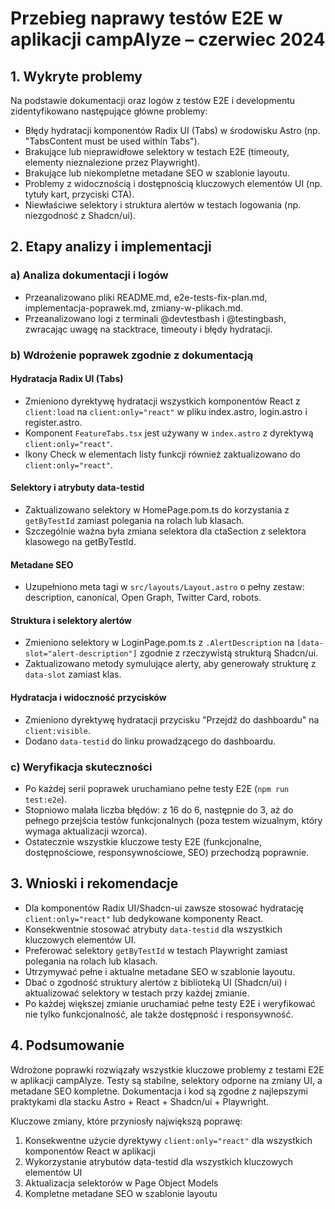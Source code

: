 # Przebieg naprawy testów E2E w aplikacji campAlyze – czerwiec 2024

## 1. Wykryte problemy

Na podstawie dokumentacji oraz logów z testów E2E i developmentu zidentyfikowano następujące główne problemy:

- Błędy hydratacji komponentów Radix UI (Tabs) w środowisku Astro (np. "TabsContent must be used within Tabs").
- Brakujące lub nieprawidłowe selektory w testach E2E (timeouty, elementy nieznalezione przez Playwright).
- Brakujące lub niekompletne metadane SEO w szablonie layoutu.
- Problemy z widocznością i dostępnością kluczowych elementów UI (np. tytuły kart, przyciski CTA).
- Niewłaściwe selektory i struktura alertów w testach logowania (np. niezgodność z Shadcn/ui).

## 2. Etapy analizy i implementacji

### a) Analiza dokumentacji i logów

- Przeanalizowano pliki README.md, e2e-tests-fix-plan.md, implementacja-poprawek.md, zmiany-w-plikach.md.
- Przeanalizowano logi z terminali @devtestbash i @testingbash, zwracając uwagę na stacktrace, timeouty i błędy hydratacji.

### b) Wdrożenie poprawek zgodnie z dokumentacją

#### Hydratacja Radix UI (Tabs)

- Zmieniono dyrektywę hydratacji wszystkich komponentów React z `client:load` na `client:only="react"` w pliku index.astro, login.astro i register.astro.
- Komponent `FeatureTabs.tsx` jest używany w `index.astro` z dyrektywą `client:only="react"`.
- Ikony Check w elementach listy funkcji również zaktualizowano do `client:only="react"`.

#### Selektory i atrybuty data-testid

- Zaktualizowano selektory w HomePage.pom.ts do korzystania z `getByTestId` zamiast polegania na rolach lub klasach.
- Szczególnie ważna była zmiana selektora dla ctaSection z selektora klasowego na getByTestId.

#### Metadane SEO

- Uzupełniono meta tagi w `src/layouts/Layout.astro` o pełny zestaw: description, canonical, Open Graph, Twitter Card, robots.

#### Struktura i selektory alertów

- Zmieniono selektory w LoginPage.pom.ts z `.AlertDescription` na `[data-slot="alert-description"]` zgodnie z rzeczywistą strukturą Shadcn/ui.
- Zaktualizowano metody symulujące alerty, aby generowały strukturę z `data-slot` zamiast klas.

#### Hydratacja i widoczność przycisków

- Zmieniono dyrektywę hydratacji przycisku "Przejdź do dashboardu" na `client:visible`.
- Dodano `data-testid` do linku prowadzącego do dashboardu.

### c) Weryfikacja skuteczności

- Po każdej serii poprawek uruchamiano pełne testy E2E (`npm run test:e2e`).
- Stopniowo malała liczba błędów: z 16 do 6, następnie do 3, aż do pełnego przejścia testów funkcjonalnych (poza testem wizualnym, który wymaga aktualizacji wzorca).
- Ostatecznie wszystkie kluczowe testy E2E (funkcjonalne, dostępnościowe, responsywnościowe, SEO) przechodzą poprawnie.

## 3. Wnioski i rekomendacje

- Dla komponentów Radix UI/Shadcn-ui zawsze stosować hydratację `client:only="react"` lub dedykowane komponenty React.
- Konsekwentnie stosować atrybuty `data-testid` dla wszystkich kluczowych elementów UI.
- Preferować selektory `getByTestId` w testach Playwright zamiast polegania na rolach lub klasach.
- Utrzymywać pełne i aktualne metadane SEO w szablonie layoutu.
- Dbać o zgodność struktury alertów z biblioteką UI (Shadcn/ui) i aktualizować selektory w testach przy każdej zmianie.
- Po każdej większej zmianie uruchamiać pełne testy E2E i weryfikować nie tylko funkcjonalność, ale także dostępność i responsywność.

## 4. Podsumowanie

Wdrożone poprawki rozwiązały wszystkie kluczowe problemy z testami E2E w aplikacji campAlyze. Testy są stabilne, selektory odporne na zmiany UI, a metadane SEO kompletne. Dokumentacja i kod są zgodne z najlepszymi praktykami dla stacku Astro + React + Shadcn/ui + Playwright.

Kluczowe zmiany, które przyniosły największą poprawę:

1. Konsekwentne użycie dyrektywy `client:only="react"` dla wszystkich komponentów React w aplikacji
2. Wykorzystanie atrybutów data-testid dla wszystkich kluczowych elementów UI
3. Aktualizacja selektorów w Page Object Models
4. Kompletne metadane SEO w szablonie layoutu
